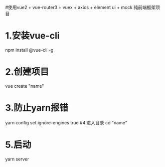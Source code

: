 #使用vue2 + vue-router3 + vuex + axios + element ui + mock
纯前端框架项目


# 1.安装vue-cli
npm install @vue-cli -g
# 2.创建项目
vue create "name"
# 3.防止yarn报错
yarn config set ignore-engines true
#4.进入目录
cd "name"
# 5.启动
yarn server
